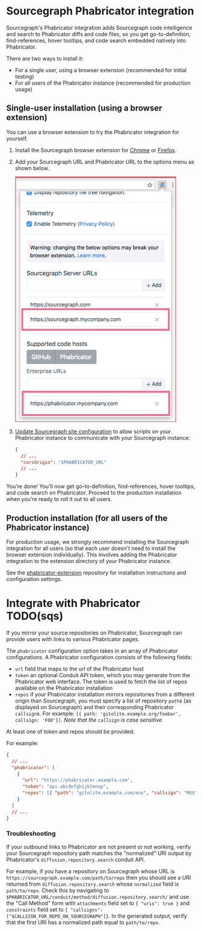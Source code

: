# Sourcegraph Phabricator integration

Sourcegraph's Phabricator integration adds Sourcegraph code intelligence and search to Phabricator diffs and code files, so you get go-to-definition, find-references, hover tooltips, and code search embedded natively into Phabricator.

There are two ways to install it:

- For a single user, using a browser extension (recommended for initial testing)
- For all users of the Phabricator instance (recommended for production usage)

## Single-user installation (using a browser extension)

You can use a browser extension to try the Phabricator integration for yourself.

1.  Install the Sourcegraph browser extension for [Chrome](https://chrome.google.com/webstore/detail/sourcegraph/dgjhfomjieaadpoljlnidmbgkdffpack) or [Firefox](https://addons.mozilla.org/en-US/firefox/addon/sourcegraph/).
2.  Add your Sourcegraph URL and Phabricator URL to the options menu as shown below.

    <img src="img/PhabricatorURL.png" style="border: 1px solid red"/>

3.  [Update Sourcegraph site configuration](/admin/site_config) to allow scripts on your Phabricator instance to communicate with your Sourcegraph instance:

    ```json
    {
      // ...
      "corsOrigin": "$PHABRICATOR_URL"
      // ...
    }
    ```

You're done! You'll now get go-to-definition, find-references, hover tooltips, and code search on Phabricator. Proceed to the production installation when you're ready to roll it out to all users.

## Production installation (for all users of the Phabricator instance)

For production usage, we strongly recommend installing the Sourcegraph integration for all users (so that each user doesn't need to install the browser extension individually). This involves adding the Phabricator integration to the extension directory of your Phabricator instance.

See the [phabricator-extension](https://github.com/sourcegraph/phabricator-extension) repository for installation instructions and configuration settings.

# Integrate with Phabricator TODO(sqs)

If you mirror your source repositories on Phabricator, Sourcegraph can provide users with links to various Phabricator pages.

The `phabricator` configuration option takes in an array of Phabricator configurations. A Phabricator configuration consists of the following fields:

- `url` field that maps to the url of the Phabricator host
- `token` an optional Conduit API token, which you may generate from the Phabricator web interface. The token is used to fetch the list of repos available on the Phabricator installation
- `repos` if your Phabricator installation mirrors repositories from a different origin than Sourcegraph, you must specify a list of repository `path`s (as displayed on Sourcegraph) and their corresponding Phabricator `callsign`s. For example: `[{ path: 'gitolite.example.org/foobar', callsign: 'FOO'}]`. _Note that the `callsign` is case sensitive._

At least one of token and repos should be provided.

For example:

```json
{
  // ...
  "phabricator": [
    {
      "url": "https://phabricator.example.com",
      "token": "api-abcdefghijklmnop",
      "repos": [{ "path": "gitolite.example.com/mux", "callsign": "MUX" }]
    }
  ]
  // ...
}
```

### Troubleshooting

If your outbound links to Phabricator are not present or not working, verify your Sourcegraph repository path matches the "normalized" URI output by Phabricator's `diffusion.repository.search` conduit API.

For example, if you have a repository on Sourcegraph whose URL is `https://sourcegraph.example.com/path/to/repo` then you should see a URI returned from `diffusion.repository.search` whose `normalized` field is `path/to/repo`. Check this by navigating to `$PHABRICATOR_URL/conduit/method/diffusion.repository.search/` and use the "Call Method" form with `attachments` field set to `{ "uris": true }` and `constraints` field set to `{ "callsigns": ["$CALLSIGN_FOR_REPO_ON_SOURCEGRAPH"]}`. In the generated output, verify that the first URI has a normalized path equal to `path/to/repo`.
